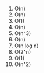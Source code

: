  1. O(n)
  2. O(n)
  3. O(1)
  4. O(n)
  5. O(n^3)
  6. O(n)
  7. O(n log n)
  8. O(2^n)
  9. O(1)
  10. O(n^2)